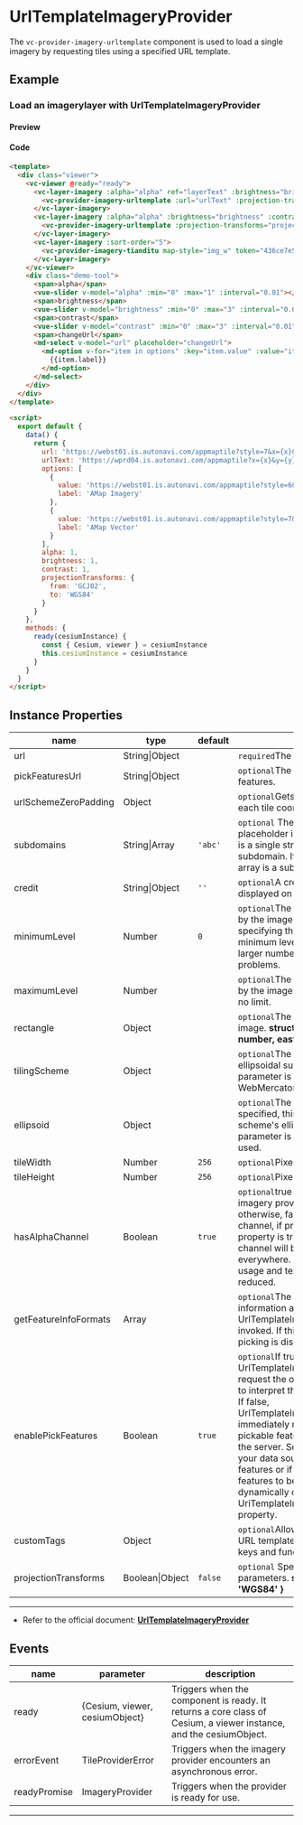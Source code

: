 # UrlTemplateImageryProvider

The `vc-provider-imagery-urltemplate` component is used to load a single imagery by requesting tiles using a specified URL template.

## Example

### Load an imagerylayer with UrlTemplateImageryProvider

#### Preview

<doc-preview>
  <template>
    <div class="viewer">
      <vc-viewer @ready="ready">
        <vc-layer-imagery :alpha="alpha" ref="layerText" :brightness="brightness" :contrast="contrast" :sort-order="20">
          <vc-provider-imagery-urltemplate :url="urlText" :projection-transforms="projectionTransforms"></vc-provider-imagery-urltemplate>
        </vc-layer-imagery>
        <vc-layer-imagery :alpha="alpha" :brightness="brightness" :contrast="contrast" :sort-order="10">
          <vc-provider-imagery-urltemplate :projection-transforms="projectionTransforms" :url="url"></vc-provider-imagery-urltemplate>
        </vc-layer-imagery>
        <vc-layer-imagery :sort-order="5">
          <vc-provider-imagery-tianditu map-style="img_w" token="436ce7e50d27eede2f2929307e6b33c0"></vc-provider-imagery-tianditu>
        </vc-layer-imagery>
      </vc-viewer>
      <div class="demo-tool">
        <span>alpha</span>
        <vue-slider v-model="alpha" :min="0" :max="1" :interval="0.01"  ></vue-slider>
        <span>brightness</span>
        <vue-slider v-model="brightness" :min="0" :max="3" :interval="0.01"  ></vue-slider>
        <span>contrast</span>
        <vue-slider v-model="contrast" :min="0" :max="3" :interval="0.01"  ></vue-slider>
        <span>changeUrl</span>
        <md-select v-model="url" placeholder="changeUrl">
          <md-option
            v-for="item in options"
            :key="item.value"
            :value="item.value">
            {{item.label}}
          </md-option>
        </md-select>
      </div>
    </div>
  </template>
  <script>
    export default {
      data () {
        return {
          url: 'https://webst01.is.autonavi.com/appmaptile?style=7&x={x}&y={y}&z={z}',
          urlText: 'https://wprd04.is.autonavi.com/appmaptile?x={x}&y={y}&z={z}&lang=zh_cn&size=1&scl=1&style=8&ltype=12',
          options: [{
            value: 'https://webst01.is.autonavi.com/appmaptile?style=6&x={x}&y={y}&z={z}',
            label: 'AMap Imagery'
          }, {
            value: 'https://webst01.is.autonavi.com/appmaptile?style=7&x={x}&y={y}&z={z}',
            label: 'AMap Vector'
          }],
          alpha: 1,
          brightness: 1,
          contrast: 1,
          projectionTransforms: {
            from: 'GCJ02',
            to: 'WGS84'
          }
        }
      },
      methods: {
        ready (cesiumInstance) {
          const {Cesium, viewer} = cesiumInstance
          this.cesiumInstance = cesiumInstance
        }
      }
    }
  </script>
</doc-preview>

#### Code

```html
<template>
  <div class="viewer">
    <vc-viewer @ready="ready">
      <vc-layer-imagery :alpha="alpha" ref="layerText" :brightness="brightness" :contrast="contrast" :sort-order="20">
        <vc-provider-imagery-urltemplate :url="urlText" :projection-transforms="projectionTransforms"></vc-provider-imagery-urltemplate>
      </vc-layer-imagery>
      <vc-layer-imagery :alpha="alpha" :brightness="brightness" :contrast="contrast" :sort-order="10">
        <vc-provider-imagery-urltemplate :projection-transforms="projectionTransforms" :url="url"></vc-provider-imagery-urltemplate>
      </vc-layer-imagery>
      <vc-layer-imagery :sort-order="5">
        <vc-provider-imagery-tianditu map-style="img_w" token="436ce7e50d27eede2f2929307e6b33c0"></vc-provider-imagery-tianditu>
      </vc-layer-imagery>
    </vc-viewer>
    <div class="demo-tool">
      <span>alpha</span>
      <vue-slider v-model="alpha" :min="0" :max="1" :interval="0.01"></vue-slider>
      <span>brightness</span>
      <vue-slider v-model="brightness" :min="0" :max="3" :interval="0.01"></vue-slider>
      <span>contrast</span>
      <vue-slider v-model="contrast" :min="0" :max="3" :interval="0.01"></vue-slider>
      <span>changeUrl</span>
      <md-select v-model="url" placeholder="changeUrl">
        <md-option v-for="item in options" :key="item.value" :value="item.value">
          {{item.label}}
        </md-option>
      </md-select>
    </div>
  </div>
</template>

<script>
  export default {
    data() {
      return {
        url: 'https://webst01.is.autonavi.com/appmaptile?style=7&x={x}&y={y}&z={z}',
        urlText: 'https://wprd04.is.autonavi.com/appmaptile?x={x}&y={y}&z={z}&lang=zh_cn&size=1&scl=1&style=8&ltype=12',
        options: [
          {
            value: 'https://webst01.is.autonavi.com/appmaptile?style=6&x={x}&y={y}&z={z}',
            label: 'AMap Imagery'
          },
          {
            value: 'https://webst01.is.autonavi.com/appmaptile?style=7&x={x}&y={y}&z={z}',
            label: 'AMap Vector'
          }
        ],
        alpha: 1,
        brightness: 1,
        contrast: 1,
        projectionTransforms: {
          from: 'GCJ02',
          to: 'WGS84'
        }
      }
    },
    methods: {
      ready(cesiumInstance) {
        const { Cesium, viewer } = cesiumInstance
        this.cesiumInstance = cesiumInstance
      }
    }
  }
</script>
```

## Instance Properties

<!-- prettier-ignore -->
|name|type|default|description|
|------|-----|-----|----|
|url|String\|Object||`required`The URL template to use to request tiles.|
|pickFeaturesUrl|String\|Object||`optional`The URL template to use to pick features. |
|urlSchemeZeroPadding|Object||`optional`Gets the URL scheme zero padding for each tile coordinate.|
|subdomains|String\|Array|`'abc'`|`optional` The subdomains to use for the {s} placeholder in the URL template. If this parameter is a single string, each character in the string is a subdomain. If it is an array, each element in the array is a subdomain.|
|credit|String\|Object|`''`|`optional`A credit for the data source, which is displayed on the canvas.|
|minimumLevel|Number|`0`|`optional`The minimum level-of-detail supported by the imagery provider. Take care when specifying this that the number of tiles at the minimum level is small, such as four or less. A larger number is likely to result in rendering problems.|
|maximumLevel|Number||`optional`The maximum level-of-detail supported by the imagery provider, or undefined if there is no limit.|
|rectangle|Object||`optional`The rectangle, in radians, covered by the image. **structure: { west: number, south: number, east: number, north: number }** |
|tilingScheme|Object||`optional`The tiling scheme specifying how the ellipsoidal surface is broken into tiles. If this parameter is not provided, a WebMercatorTilingScheme is used.|
|ellipsoid|Object||`optional`The ellipsoid. If the tilingScheme is specified, this parameter is ignored and the tiling scheme's ellipsoid is used instead. If neither parameter is specified, the WGS84 ellipsoid is used.|
|tileWidth|Number|`256`|`optional`Pixel width of image tiles.|
|tileHeight|Number|`256`|`optional`Pixel height of image tiles.|
|hasAlphaChannel|Boolean|`true`|`optional`true if the images provided by this imagery provider include an alpha channel; otherwise, false. If this property is false, an alpha channel, if present, will be ignored. If this property is true, any images without an alpha channel will be treated as if their alpha is 1.0 everywhere. When this property is false, memory usage and texture upload time are potentially reduced.|
|getFeatureInfoFormats|Array||`optional`The formats in which to get feature information at a specific location when UrlTemplateImageryProvider#pickFeatures is invoked. If this parameter is not specified, feature picking is disabled.|
|enablePickFeatures|Boolean|`true`|`optional`If true, UrlTemplateImageryProvider#pickFeatures will request the options.pickFeaturesUrl and attempt to interpret the features included in the response. If false, UrlTemplateImageryProvider#pickFeatures will immediately return undefined (indicating no pickable features) without communicating with the server. Set this property to false if you know your data source does not support picking features or if you don't want this provider's features to be pickable. Note that this can be dynamically overridden by modifying the UriTemplateImageryProvider#enablePickFeatures property.|
|customTags|Object||`optional`Allow to replace custom keywords in the URL template. The object must have strings as keys and functions as values.|
| projectionTransforms |  Boolean\|Object | `false` | `optional` Specify the projection transformation parameters. **structure: { from: 'GCJ02', to: 'WGS84' }** |

---

- Refer to the official document: **[UrlTemplateImageryProvider](https://cesium.com/docs/cesiumjs-ref-doc/UrlTemplateImageryProvider.html)**

## Events

<!-- prettier-ignore -->
| name | parameter | description |
| ---- | --------- | ----------- |
| ready | {Cesium, viewer, cesiumObject} | Triggers when the component is ready. It returns a core class of Cesium, a viewer instance, and the cesiumObject. |
| errorEvent | TileProviderError | Triggers when the imagery provider encounters an asynchronous error. |
| readyPromise | ImageryProvider | Triggers when the provider is ready for use. |

---
